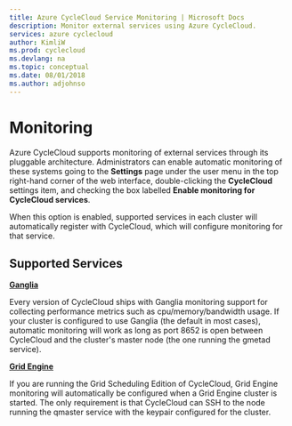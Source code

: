 ```yaml
---
title: Azure CycleCloud Service Monitoring | Microsoft Docs
description: Monitor external services using Azure CycleCloud.
services: azure cyclecloud
author: KimliW
ms.prod: cyclecloud
ms.devlang: na
ms.topic: conceptual
ms.date: 08/01/2018
ms.author: adjohnso
---
```


# Monitoring

Azure CycleCloud supports monitoring of external services through its pluggable
architecture. Administrators can enable automatic monitoring
of these systems going to the **Settings** page under the user menu in the top
right-hand corner of the web interface, double-clicking the **CycleCloud**
settings item, and checking the box labelled **Enable monitoring for CycleCloud
services**.

When this option is enabled, supported services in each cluster will
automatically register with CycleCloud, which will configure monitoring for that
service.

## Supported Services

**[Ganglia](http://ganglia.sourceforge.net/)**

Every version of CycleCloud ships with Ganglia monitoring support for collecting
performance metrics such as cpu/memory/bandwidth usage. If your cluster is
configured to use Ganglia (the default in most cases), automatic monitoring
will work as long as port 8652 is open between CycleCloud and the cluster's
master node (the one running the gmetad service).

**[Grid Engine](http://gridscheduler.sourceforge.net/)**

If you are running the Grid Scheduling Edition of CycleCloud, Grid Engine
monitoring will automatically be configured when a Grid Engine cluster is
started. The only requirement is that CycleCloud can SSH to the node running the
qmaster service with the keypair configured for the cluster.
